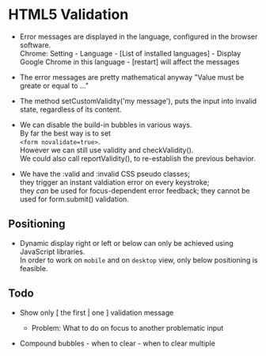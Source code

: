 # HTML5 Validation

* Error messages are displayed in the language, configured in the browser software.  
Chrome: Setting - Language - [List of installed languages] - Display Google Chrome in this language - [restart] will affect the messages

* The error messages are pretty mathematical anyway
 "Value must be greate or equal to ..."

* The method setCustomValidity('my message'), puts the input into invalid state, regardless of its content.

* We can disable the build-in bubbles in various ways.  
By far the best way is to set  
`<form novalidate=true>`.  
However we can still use validity and checkValidity().  
We could also call reportValidity(), to re-establish the previous behavior.

* We have the :valid and :invalid CSS pseudo classes;  
they trigger an instant valdiation error on every keystroke;  
they *can* be used for focus-dependent error feedback;
they cannot be used for form.submit() validation.

## Positioning

* Dynamic display right or left or below can only be achieved using JavaScript libraries.  
In order to work on `mobile` and on `desktop` view, only below positioning is feasible.

## Todo

* Show only [ the first | one ] validation message

  * Problem:  What to do on focus to another problematic input

* Compound bubbles - when to clear - when to clear multiple
